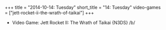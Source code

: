 +++
title = "2014-10-14: Tuesday"
short_title = "14: Tuesday"
video-games = ["jett-rocket-ii-the-wrath-of-taikai"]
+++


* Video Game: Jett Rocket II: The Wrath of Taikai {N3DS} /b/